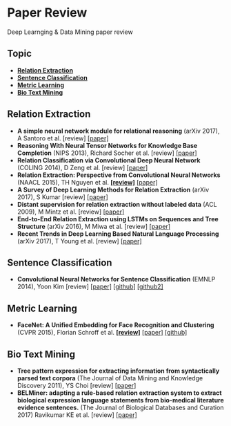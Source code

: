 # Paper Review
Deep Learnging & Data Mining paper review


## Topic

* **[Relation Extraction](#relation-extraction)**
* **[Sentence Classification](#sentence-classification)**
* **[Metric Learning](#metric-learning)**
* **[Bio Text Mining](#bio-text-mining)**


## Relation Extraction
* **A simple neural network module for relational reasoning** (arXiv 2017), A Santoro et al. [review] [[paper]](https://arxiv.org/abs/1706.01427)
* **Reasoning With Neural Tensor Networks for Knowledge Base Completion** (NIPS 2013), Richard Socher et al. [review] [[paper]](https://papers.nips.cc/paper/5028-reasoning-with-neural-tensor-networks-for-knowledge-base-completion.pdf)
* **Relation Classification via Convolutional Deep Neural Network** (COLING 2014), D Zeng et al. [review] [[paper]](http://www.aclweb.org/anthology/C14-1220)
* **Relation Extraction: Perspective from Convolutional Neural Networks** (NAACL 2015), TH Nguyen et al. **[[review]](/relation_extraction/Relation_Extraction-Perspective_from_Convolutional_Neural_Networks.md)** [[paper]](http://www.cs.nyu.edu/~thien/pubs/vector15.pdf)
* **A Survey of Deep Learning Methods for Relation Extraction** (arXiv 2017), S Kumar [review] [[paper]](https://arxiv.org/abs/1705.03645)
* **Distant supervision for relation extraction without labeled data** (ACL 2009), M Mintz et al. [review] [[paper]](https://web.stanford.edu/~jurafsky/mintz.pdf)
* **End-to-End Relation Extraction using LSTMs on Sequences and Tree Structure** (arXiv 2016), M Miwa et al. [review] [[paper]](https://arxiv.org/abs/1601.00770)
* **Recent Trends in Deep Learning Based Natural Language Processing** (arXiv 2017), T Young et al. [review] [[paper]](https://arxiv.org/abs/1708.02709)


## Sentence Classification
* **Convolutional Neural Networks for Sentence Classification** (EMNLP 2014), Yoon Kim [review] [[paper]](http://www.aclweb.org/anthology/D14-1181) [[github]](https://github.com/yoonkim/CNN_sentence) [[github2]](https://github.com/dennybritz/cnn-text-classification-tf)


## Metric Learning
* **FaceNet: A Unified Embedding for Face Recognition and Clustering** (CVPR 2015), Florian Schroff et al. **[[review]](/metric_learning/FaceNet-A_Unified_Embedding_for_Face_Recognition_and_Clustering.md)** [[paper]](https://arxiv.org/abs/1503.03832) [[github]](https://github.com/davidsandberg/facenet)


## Bio Text Mining
* **Tree pattern expression for extracting information from syntactically parsed text corpora** (The Journal of Data Mining and Knowledge Discovery 2011), YS Choi [review] [[paper]](https://link.springer.com/article/10.1007/s10618-010-0184-8)
* **BELMiner: adapting a rule-based relation extraction system to extract biological expression language statements from bio-medical literature evidence sentences.** (The Journal of Biological Databases and Curation 2017) Ravikumar KE et al. [review] [[paper]](https://www.ncbi.nlm.nih.gov/pubmed/28365720)
